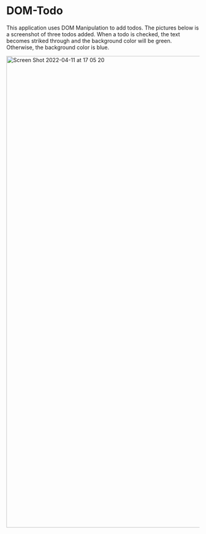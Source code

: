# DOM-Todo

This application uses DOM Manipulation to add todos. 
The pictures below is a screenshot of three todos added. 
When a todo is checked, the text becomes striked through and the background color will be green. Otherwise, the background color is blue.

<img width="1228" alt="Screen Shot 2022-04-11 at 17 05 20" src="https://user-images.githubusercontent.com/36986840/162770511-a0473a9b-5233-400d-b191-e6ab1a9783fe.png">
